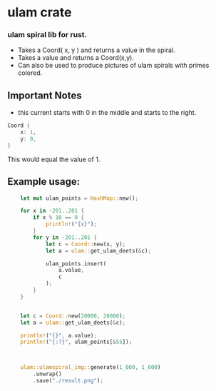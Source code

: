 # ulam crate
### ulam spiral lib for rust.

- Takes a Coord( x, y ) and returns a value in the spiral.
- Takes a value and returns a Coord(x,y).
- Can also be used to produce pictures of ulam spirals with primes colored.
## Important Notes
- this current starts with 0 in the middle and starts to the right.
```rust
Coord {
    x: 1,
    y: 0,
}
```
This would equal the value of 1.

## Example usage:
```rust
    let mut ulam_points = HashMap::new();

    for x in -201..201 {
        if x % 10 == 0 {
            println!("{x}");
        }
        for y in -201..201 {
            let c = Coord::new(x, y);
            let a = ulam::get_ulam_deets(&c);

            ulam_points.insert(
                a.value,
                c
            );
        }
    }


    let c = Coord::new(20000, 20000);
    let a = ulam::get_ulam_deets(&c);

    println!("{}", a.value);
    println!("{:?}", ulam_points[&55]);



    ulam::ulamspiral_img::generate(1_000, 1_000)
        .unwrap()
        .save("./result.png");
```